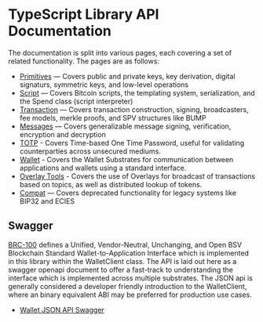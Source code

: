 # TypeScript Library API Documentation

The documentation is split into various pages, each covering a set of related functionality. The pages are as follows:

- [Primitives](./primitives.md) — Covers public and private keys, key derivation, digital signaturs, symmetric keys, and low-level operations
- [Script](./script.md) — Covers Bitcoin scripts, the templating system, serialization, and the Spend class (script interpreter)
- [Transaction](./transaction.md) — Covers transaction construction, signing, broadcasters, fee models, merkle proofs, and SPV structures like BUMP
- [Messages](./messages.md) — Covers generalizable message signing, verification, encryption and decryption
- [TOTP](./totp.md) - Covers Time-based One Time Password, useful for validating counterparties across unsecured mediums.
- [Wallet](./wallet-substrates.md) - Covers the Wallet Substrates for communication between applications and wallets using a standard interface.
- [Overlay Tools](./overlay-tools.md) - Covers the use of Overlays for broadcast of transactions based on topics, as well as distributed lookup of tokens.
- [Compat](./compat.md) — Covers deprecated functionality for legacy systems like BIP32 and ECIES

## Swagger

[BRC-100](https://brc.dev/100) defines a Unified, Vendor-Neutral, Unchanging, and Open BSV Blockchain Standard Wallet-to-Application Interface which is implemented in this library within the WalletClient class. The API is laid out here as a swagger openapi document to offer a fast-track to understanding the interface which is implemented across multiple substrates. The JSON api is generally considered a developer friendly introduction to the WalletClient, where an binary equivalent ABI may be preferred for production use cases.

- [Wallet JSON API Swagger](./swagger)